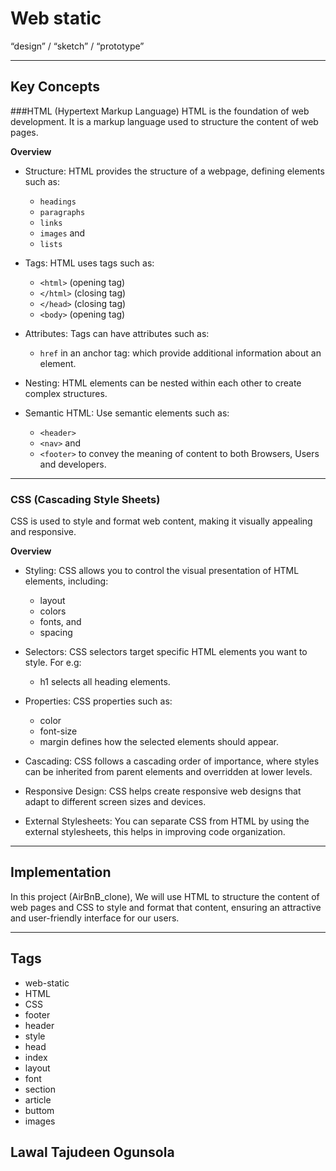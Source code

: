 # Web static
“design” / “sketch” / “prototype”

---
## Key Concepts

###HTML (Hypertext Markup Language)
HTML is the foundation of web development. It is a markup language used to structure the content of web pages.

**Overview**

* Structure:
	HTML provides the structure of a webpage, defining elements such as:
	- `headings`
	- `paragraphs`
	- `links`
	- `images` and
	- `lists`

* Tags:
	HTML uses tags such as:
	- `<html>` (opening tag)
	- `</html>` (closing tag)
	- `</head>` (closing tag)
	- `<body>` (opening tag)

* Attributes:
	Tags can have attributes such as:
	- `href` in an anchor tag: which provide additional information about an element.

* Nesting:
	HTML elements can be nested within each other to create complex structures.

* Semantic HTML:
	Use semantic elements such as:
	- `<header>`
	- `<nav>` and
	- `<footer>`
	to convey the meaning of content to both Browsers, Users and developers.
---

### CSS (Cascading Style Sheets)
CSS is used to style and format web content, making it visually appealing and responsive.

**Overview**

* Styling:
	CSS allows you to control the visual presentation of HTML elements, including:
	- layout
	- colors
	- fonts, and
	- spacing

* Selectors:
	CSS selectors target specific HTML elements you want to style. For e.g:
	- h1 selects all heading elements.

* Properties:
	CSS properties such as:
	- color
	- font-size
	- margin
	defines how the selected elements should appear.

* Cascading:
	CSS follows a cascading order of importance, where styles can be inherited from parent elements and overridden at lower levels.

* Responsive Design:
	CSS helps create responsive web designs that adapt to different screen sizes and devices.

* External Stylesheets:
	You can separate CSS from HTML by using the external stylesheets, this helps in improving code organization.

---

## Implementation
In this project (AirBnB_clone), We will use HTML to structure the content of web pages and CSS to style and format that content, ensuring an attractive and user-friendly interface for our users.


---
## Tags
- web-static
- HTML
- CSS
- footer
- header
- style
- head
- index
- layout
- font
- section
- article
- buttom
- images


## Lawal Tajudeen Ogunsola
